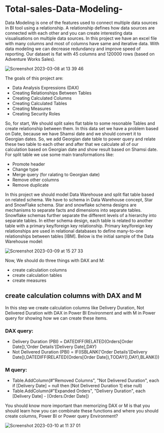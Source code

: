 # Total-sales-Data-Modeling-

Data Modeling is one of the features used to connect multiple data sources in BI tool using a relationship. A relationship defines how data sources are connected with each other and you can create interesting data visualisations on multiple data sources. In this project we have an excel file with many columns and most of columns have same and iterative data. With data modeling we can decrease redundancy and improve speed of reporting. Our dataset is flat with 45 columns and 120000 rows (based on Adventure Works Sales). 

![Screenshot 2023-03-08 at 13 39 46](https://user-images.githubusercontent.com/65550422/223715660-e366ab9b-f7fc-4210-bca9-27b38e344e96.png)

The goals of this project are:
- Data Analysis Expressions (DAX)
- Creating Relationships Between Tables
- Creating Calculated Columns
- Creating Calculated Tables
- Creating Measures
- Creating Security Roles

So, for start, We should split sales flat table to some resonable Tables and create relationship between them. In this data set we have a problem based on Date, because we have Shamsi date and we should convert it to Georgian dates. So, we add Georgian date table to power query and relate these two table to each other and after that we calculate all of our calculation based on Georgian date and show result based on Shamsi date. For split table we use some main transformations like:
 - Promote header
 - Change type
 - Merge query (for ralating to Georgian date)
 - Remove other columns
 - Remove duplicate

In this project we should model Data Warehouse and split flat table based on related schema. We have to schema in Data Warehouse concept, Star and SnowFlake schema. Star and snowflake schema designs are mechanisms to separate facts and dimensions into separate tables. Snowflake schemas further separate the different levels of a hierarchy into separate tables. In either schema design, each table is related to another table with a primary key/foreign key relationship. Primary key/foreign key relationships are used in relational databases to define many-to-one relationships between tables [IBM]. Below is the initial sample of the Data Warehouse model:

 ![Screenshot 2023-03-09 at 15 27 33](https://user-images.githubusercontent.com/65550422/224055726-90be2a5e-080a-49a4-b46d-91d7a8268fee.png)


Now, We should do three things with DAX and M:
- create calculation columns
- create calculation tables
- create measures

## create calculation columns with DAX and M

In this step we create calculation columns like Delivery Duration, Not Delivered Duration with DAX in Power BI Environment and with M in Power query for showing how we can create these items.

### DAX query:
- Delivery Duration (PBI) = DATEDIFF(RELATED(Orders[Order Date]),'Order Details'[Delivery Date],DAY) 
- Not Delivered Duration (PBI) = IF(ISBLANK('Order Details'[Delivery Date]),DATEDIFF(RELATED(Orders[Order Date]),TODAY(),DAY),BLANK())

### M query:
- Table.AddColumn(#"Removed Columns", "Not Delivered Duration", each if [Delivery Date] = null then [Not Delivered Duration 1] else null)
- Table.AddColumn(#"Expanded Orders", "Delivery Duration", each [Delivery Date] - [Orders.Order Date])

You should know more important than memorizing DAX or M is that you should learn how you can combinate these functions and where you should create columns, Power BI or Power query Environment?

![Screenshot 2023-03-10 at 11 37 01](https://user-images.githubusercontent.com/65550422/224294521-84ebe375-432b-4e91-be6a-b8f0d1965b6d.png)
